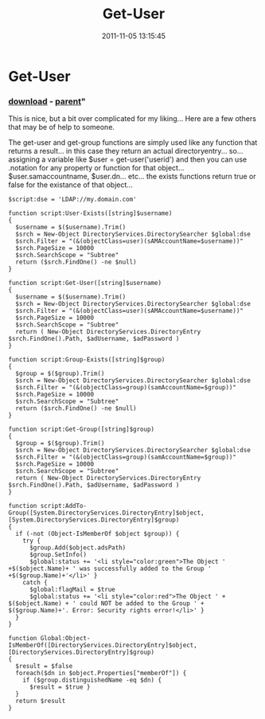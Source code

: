 ﻿---
pid:            3039
parent:         3035
children:       
poster:         Stew Basterash
title:          Get-User
date:           2011-11-05 13:15:45
format:         posh
---

# Get-User

### [download](3039.ps1) - [parent](3035.md)"

This is nice, but a bit over complicated for my liking... Here are a few others that may be of help to someone.

The get-user and get-group functions are simply used like any function that returns a result... in this case they return an actual directoryentry... so... assigning a variable like $user = get-user('userid') and then you can use .notation for any property or function for that object... $user.samaccountname, $user.dn... etc... the exists functions return true or false for the existance of that object...

```posh
$script:dse = 'LDAP://my.domain.com'

function script:User-Exists([string]$username)
{
  $username = $($username).Trim()
  $srch = New-Object DirectoryServices.DirectorySearcher $global:dse
  $srch.Filter = "(&(objectClass=user)(sAMAccountName=$username))"
  $srch.PageSize = 10000
  $srch.SearchScope = "Subtree"
  return ($srch.FindOne() -ne $null)
}

function script:Get-User([string]$username)
{
  $username = $($username).Trim()
  $srch = New-Object DirectoryServices.DirectorySearcher $global:dse
  $srch.Filter = "(&(objectClass=user)(sAMAccountName=$username))"
  $srch.PageSize = 10000
  $srch.SearchScope = "Subtree"
  return ( New-Object DirectoryServices.DirectoryEntry $srch.FindOne().Path, $adUsername, $adPassword )
}

function script:Group-Exists([string]$group)
{
  $group = $($group).Trim()
  $srch = New-Object DirectoryServices.DirectorySearcher $global:dse
  $srch.Filter = "(&(objectClass=group)(samAccountName=$group))"
  $srch.PageSize = 10000
  $srch.SearchScope = "Subtree"
  return ($srch.FindOne() -ne $null)
}
 
function script:Get-Group([string]$group)
{
  $group = $($group).Trim()
  $srch = New-Object DirectoryServices.DirectorySearcher $global:dse
  $srch.Filter = "(&(objectClass=group)(samAccountName=$group))"
  $srch.PageSize = 10000
  $srch.SearchScope = "Subtree"
  return ( New-Object DirectoryServices.DirectoryEntry $srch.FindOne().Path, $adUsername, $adPassword )
}

function script:AddTo-Group([System.DirectoryServices.DirectoryEntry]$object, [System.DirectoryServices.DirectoryEntry]$group)
{
  if (-not (Object-IsMemberOf $object $group)) {
    try {
      $group.Add($object.adsPath) 
      $group.SetInfo() 
      $global:status += '<li style="color:green">The Object ' +$($object.Name)+ ' was successfully added to the Group ' +$($group.Name)+'</li>' }
    catch {
      $global:flagMail = $true
      $global:status += '<li style="color:red">The Object ' + $($object.Name) + ' could NOT be added to the Group ' + $($group.Name)+'. Error: Security rights error!</li>' }
  }
}

function Global:Object-IsMemberOf([DirectoryServices.DirectoryEntry]$object, [DirectoryServices.DirectoryEntry]$group)
{
  $result = $false
  foreach($dn in $object.Properties["memberOf"]) {
    if ($group.distinguishedName -eq $dn) {
      $result = $true }
  }
  return $result
}

```
